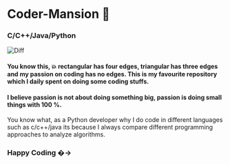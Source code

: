 # Coder-Mansion 🏡
### C/C++/Java/Python
![Diff](https://user-images.githubusercontent.com/85961223/144803748-8706bc37-74a1-43cf-8cd0-459504ea1c74.jpg)

#### You know this, 💥 rectangular has four edges, triangular has three edges and my passion on coding has no edges. This is my favourite repository which I daily spent on doing some coding stuffs. 
#### I believe passion is not about doing something big, passion is doing small things with 100 %.
You know what, as a Python developer why I do code in different languages such as c/c++/java its because I always compare different programming approaches to analyze algorithms.
### Happy Coding �->
